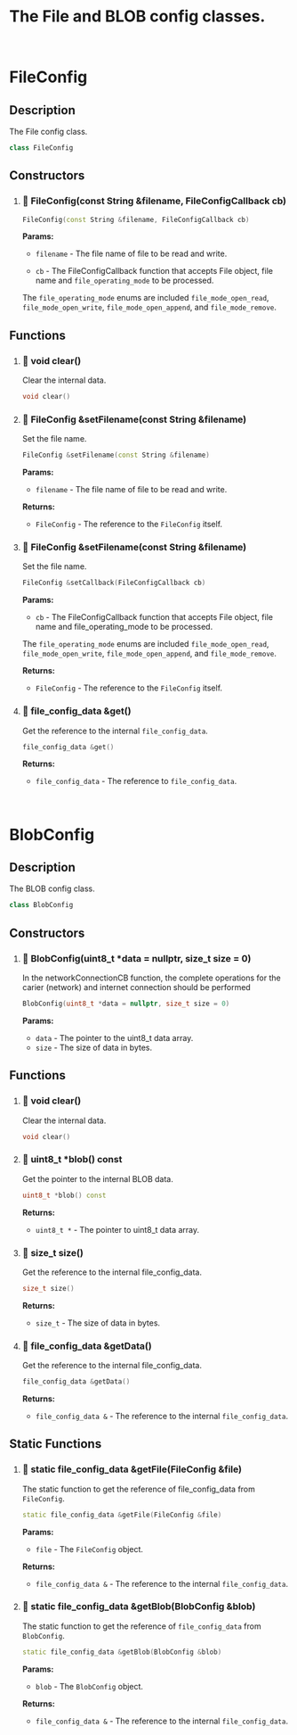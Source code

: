# The File and BLOB config classes.


<br>

# FileConfig

## Description

The File config class.


```cpp
class FileConfig
```


## Constructors

1. ### 🔹 FileConfig(const String &filename, FileConfigCallback cb)


    ```cpp
    FileConfig(const String &filename, FileConfigCallback cb)
    ```

    **Params:**

    - `filename` - The file name of file to be read and write.

    - `cb` - The FileConfigCallback function that accepts File object, file name and `file_operating_mode` to be processed.

    The `file_operating_mode` enums are included `file_mode_open_read`, `file_mode_open_write`, `file_mode_open_append`, and `file_mode_remove`.

## Functions

1. ### 🔹 void clear()
    
    Clear the internal data.

    ```cpp
    void clear()
    ```

2. ### 🔹 FileConfig &setFilename(const String &filename)
    
    Set the file name.

    ```cpp
    FileConfig &setFilename(const String &filename)
    ```

    **Params:**

    - `filename` - The file name of file to be read and write.

    **Returns:**

    - `FileConfig` - The reference to the `FileConfig` itself.

3. ### 🔹 FileConfig &setFilename(const String &filename)
    
    Set the file name.

    ```cpp
    FileConfig &setCallback(FileConfigCallback cb)
    ```

    **Params:**

    - `cb` - The FileConfigCallback function that accepts File object, file name and file_operating_mode to be processed.

    The `file_operating_mode` enums are included `file_mode_open_read`, `file_mode_open_write`, `file_mode_open_append`, and `file_mode_remove`.

    **Returns:**

    - `FileConfig` - The reference to the `FileConfig` itself.


4. ### 🔹 file_config_data &get()
    
    Get the reference to the internal `file_config_data`.

    ```cpp
    file_config_data &get()
    ```

    **Returns:**

    - `file_config_data` - The reference to `file_config_data`.


<br>

# BlobConfig

## Description

The BLOB config class.


```cpp
class BlobConfig
```


## Constructors

1. ### 🔹 BlobConfig(uint8_t *data = nullptr, size_t size = 0)

    In the networkConnectionCB function, the complete operations for the carier (network) and internet connection should be performed

    ```cpp
    BlobConfig(uint8_t *data = nullptr, size_t size = 0)
    ```

    **Params:**

    - `data` - The pointer to the uint8_t data array.
    - `size` - The size of data in bytes.

## Functions

1. ### 🔹 void clear()
    
    Clear the internal data.

    ```cpp
    void clear()
    ```

2. ### 🔹 uint8_t *blob() const
    
    Get the pointer to the internal BLOB data.

    ```cpp
    uint8_t *blob() const
    ```

    **Returns:**

    - `uint8_t *` -  The pointer to uint8_t data array.

3. ### 🔹 size_t size()
    
    Get the reference to the internal file_config_data.

    ```cpp
    size_t size()
    ```

    **Returns:**

    - `size_t` -  The size of data in bytes.

4. ### 🔹 file_config_data &getData()
    
    Get the reference to the internal file_config_data.

    ```cpp
    file_config_data &getData()
    ```

    **Returns:**

    - `file_config_data &` -  The reference to the internal `file_config_data`.


## Static Functions

1. ### 🔹 static file_config_data &getFile(FileConfig &file)

    The static function to get the reference of file_config_data from `FileConfig`.

    ```cpp
    static file_config_data &getFile(FileConfig &file)
    ```

    **Params:**

    - `file` -  The `FileConfig` object.

    **Returns:**

    - `file_config_data &` -  The reference to the internal `file_config_data`.

2. ### 🔹 static file_config_data &getBlob(BlobConfig &blob)

    The static function to get the reference of `file_config_data` from `BlobConfig`.

    ```cpp
    static file_config_data &getBlob(BlobConfig &blob)
    ```

    **Params:**

    - `blob` -  The `BlobConfig` object.

    **Returns:**

    - `file_config_data &` -  The reference to the internal `file_config_data`.

